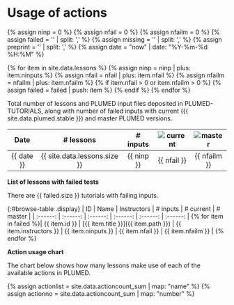# Usage of actions

{% assign ninp   = 0 %}
{% assign nfail  = 0 %}
{% assign nfailm = 0 %}
{% assign failed = ''  | split: ',' %}
{% assign missing = '' | split: ',' %}
{% assign preprint = '' | split: ',' %}
{% assign date = "now" | date: "%Y-%m-%d %H:%M" %}

{% for item in site.data.lessons %}
   {% assign ninp   = ninp   | plus: item.ninputs %} 
   {% assign nfail  = nfail  | plus: item.nfail %}
   {% assign nfailm = nfailm | plus: item.nfailm %}
   {% if item.nfail > 0 or item.nfailm > 0 %}
     {% assign failed = failed | push: item %}
   {% endif %}
{% endfor %}

Total number of lessons and PLUMED input files deposited in PLUMED-TUTORIALS, along with number of failed inputs 
with current ({{ site.data.plumed.stable }}) and master PLUMED versions.

|   Date   |  # lessons | # inputs | ![current](https://img.shields.io/badge/current-failed-red.svg) | ![master](https://img.shields.io/badge/master-failed-red.svg) |
| :------: |  :------:  |  :------:  | :------:  | :------:  |
|  {{ date }} | {{ site.data.lessons.size }} | {{ ninp }} | {{ nfail }} | {{ nfailm }} |

__List of lessons with failed tests__

There are {{ failed.size }} tutorials with failing inputs.

{:#browse-table .display}
| ID | Name | Instructors | # inputs | # current | # master |
| :------: |  :------:  |  :------: | :------: | :------:  | :------: |
{% for item in failed %}| {{ item.id }} | [{{ item.title }}]({{ item.path }}) | {{ item.instructors }} | {{ item.ninputs }} | {{ item.nfail }} | {{ item.nfailm }} |
{% endfor %}

__Action usage chart__

The chart below shows how many lessons make use of each of the available actions in PLUMED.

{% assign actionlist = site.data.actioncount_sum | map: "name" %}
{% assign actionno = site.data.actioncount_sum | map: "number" %}

<canvas id="myChart" style="width:100%;"></canvas>

<script id="actionChart">
var xValues = [ {{ actionlist | join: '", "' | prepend: '"' | append: '"' }} ];
var yValues = [ {{ astr }} ];
// do sorting in descending order based on yValues
//1) combine the arrays:
var list = [];
for (var j = 0; j < xValues.length; j++) 
    list.push({'x': xValues[j], 'y': yValues[j]});
//2) sort:
list.sort(function(a, b) {
    return ((a.y > b.y) ? -1 : ((a.y == b.y) ? 0 : 1));
});
//3) separate them back out:
for (var k = 0; k < list.length; k++) {
    xValues[k] = list[k].x;
    yValues[k] = list[k].y;
} 
var barColors = "green";

new Chart("myChart", {
  type: "horizontalBar",
  data: {
    labels: xValues,
    datasets: [{
      backgroundColor: barColors,
      data: yValues
    }]
  },
  options: {
    maintainAspectRatio: false,
    legend: {display: false},
    title: {
      display: true,
      text: "Number of lessons using this action"
    }
  }
});
</script>
